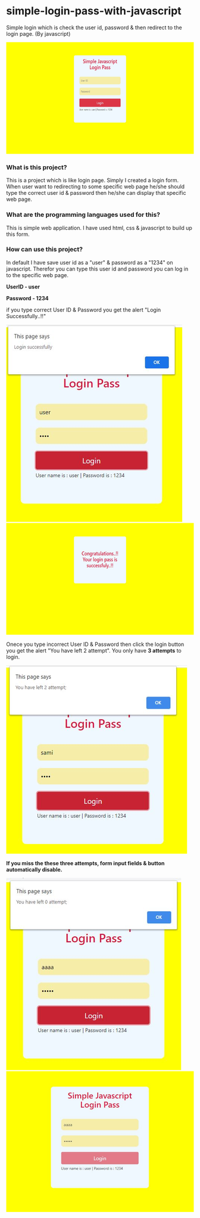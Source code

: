 # simple-login-pass-with-javascript
Simple login which is check the user id, password &amp; then redirect to the login page. (By javascript)

<img src="img/screenshot_a.JPG" width="600" height="300">

### What is this project?
This is a project which is like login page. Simply I created a login form. When user want to redirecting to some specific web page he/she should type the correct user id & password then he/she can display that specific web page.


### What are the programming languages used for this?
This is simple web application. I have used html, css & javascript to build up this form.


### How can use this project?
In default I have save user id as a "user" & password as a "1234" on javascript. Therefor you can type this user id and password you can log in to the specific web page.

**UserID  - user**

**Password - 1234**

if you type correct User ID & Password you get the alert "Login Successfully..!!"

<img src="img/screenshot_c.JPG">

<img src="img/screenshot_d.JPG" width="600" height="300">

Onece you type incorrect User ID & Password then click the login button you get the alert "You have left 2 attempt". You only have **3 attempts** to login.

<img src="img/screenshot_b.JPG">

**If you miss the these three attempts, form input fields & button automatically disable.**

<img src="img/screenshot_e.JPG">

<img src="img/screenshot_f.JPG">
